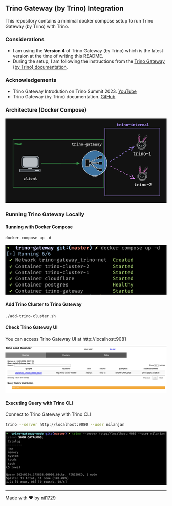 ## Trino Gateway (by Trino) Integration

This repository contains a minimal docker compose setup to run Trino Gateway (by Trino) with Trino.

### Considerations

- I am using the **Version 4** of Trino Gateway (by Trino) which is the latest version at the time of writing this README.
- During the setup, I am following the instructions from the [Trino Gateway (by Trino) documentation](https://github.com/trinodb/trino-gateway/blob/main/docs/quickstart.md).

### Acknowledgements

- Trino Gateway Introdution on Trino Summit 2023. [YouTube](https://youtu.be/2qwBcKmQSn0)
- Trino Gateway (by Trino) documentation. [GitHub](https://github.com/trinodb/trino-gateway)

### Architecture (Docker Compose)

![Docker Compose Architecture](assets/image-13.png)

### Running Trino Gateway Locally

#### Running with Docker Compose

```
docker-compose up -d
```

![Docker Compose](assets/image.png)

#### Add Trino Cluster to Trino Gateway

```bash
./add-trino-cluster.sh
```

#### Check Trino Gateway UI

You can access Trino Gateway UI at http://localhost:9081

![Trino Gateway UI](assets/image-12.png)

#### Executing Query with Trino CLI

Connect to Trino Gateway with Trino CLI

```bash
trino --server http://localhost:9080 --user nilanjan
```

![Trino CLI](assets/image-11.png)

---

Made with ❤️ by [nil1729](https://github.com/nil1729)
